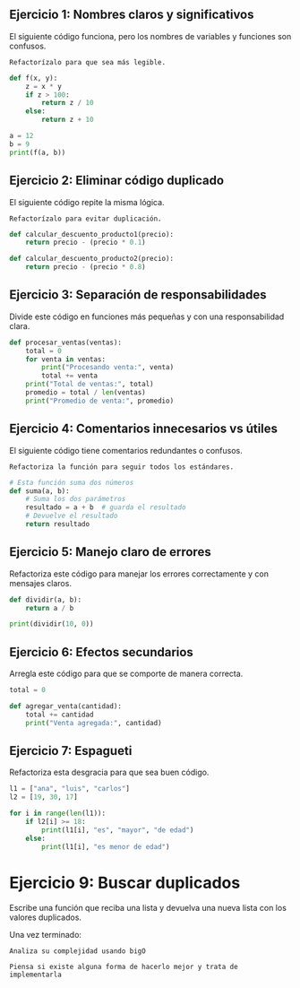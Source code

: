 ## Ejercicio 1: Nombres claros y significativos

El siguiente código funciona, pero los nombres de variables y funciones son confusos.

    Refactorízalo para que sea más legible.

```python
def f(x, y):
    z = x * y
    if z > 100:
        return z / 10
    else:
        return z + 10

a = 12
b = 9
print(f(a, b))
```

## Ejercicio 2: Eliminar código duplicado

El siguiente código repite la misma lógica. 

    Refactorízalo para evitar duplicación.

```python
def calcular_descuento_producto1(precio):
    return precio - (precio * 0.1)

def calcular_descuento_producto2(precio):
    return precio - (precio * 0.8)
```

## Ejercicio 3: Separación de responsabilidades

Divide este código en funciones más pequeñas y con una responsabilidad clara.

```python
def procesar_ventas(ventas):
    total = 0
    for venta in ventas:
        print("Procesando venta:", venta)
        total += venta
    print("Total de ventas:", total)
    promedio = total / len(ventas)
    print("Promedio de venta:", promedio)
```

## Ejercicio 4: Comentarios innecesarios vs útiles

El siguiente código tiene comentarios redundantes o confusos.

    Refactoriza la función para seguir todos los estándares.

```python
# Esta función suma dos números
def suma(a, b):
    # Suma los dos parámetros
    resultado = a + b  # guarda el resultado
    # Devuelve el resultado
    return resultado
```

## Ejercicio 5: Manejo claro de errores

Refactoriza este código para manejar los errores correctamente y con mensajes claros.

```python
def dividir(a, b):
    return a / b

print(dividir(10, 0))
```

## Ejercicio 6: Efectos secundarios

Arregla este código para que se comporte de manera correcta.

```python
total = 0

def agregar_venta(cantidad):
    total += cantidad
    print("Venta agregada:", cantidad)
```

## Ejercicio 7: Espagueti

Refactoriza esta desgracia para que sea buen código.

```python
l1 = ["ana", "luis", "carlos"]
l2 = [19, 30, 17]

for i in range(len(l1)):
    if l2[i] >= 18:
        print(l1[i], "es", "mayor", "de edad")
    else:
        print(l1[i], "es menor de edad")
```

# Ejercicio 9: Buscar duplicados

Escribe una función que reciba una lista y devuelva una nueva lista con los valores duplicados.

Una vez terminado:

    Analiza su complejidad usando bigO

    Piensa si existe alguna forma de hacerlo mejor y trata de implementarla
